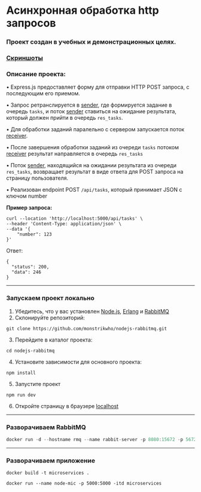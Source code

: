 # Асинхронная обработка http запросов

### Проект создан в учебных и демонстрационных целях.
### [Скриншоты](./assets/README.md)

### Описание проекта:
• Express.js предоставляет форму для отправки HTTP POST запроса, с последующим его приемом.

• Запрос ретранслируется в [sender](./src/services/sender.js), где формируется задание в очередь ``tasks``, и поток [sender](./src/services/sender.js) ставиться на ожидание результата, который должен прийти в очередь ``res_tasks``.

• Для обработки заданий паралельно с сервером запускается поток [receiver](./src/services/receiver.js).

• После завершения обработки заданий из очереди ``tasks`` потоком [receiver](./src/services/receiver.js) результат направляется в очередь ``res_tasks``

• Поток [sender](./src/services/sender.js), находящийся на ожидании результата из очереди ``res_tasks``, возвращает результат в виде ответа для POST запроса на страницу пользователя.

• Реализован endpoint POST ``/api/tasks``, который принимает JSON с ключом number

**Пример запроса:** 
```
curl --location 'http://localhost:5000/api/tasks' \
--header 'Content-Type: application/json' \
--data '{
    "number": 123
}'
```
Ответ:
```
{ 
  "status": 200, 
  "data": 246 
}
```

<hr>

### Запускаем проект локально

1. Убедитесь, что у вас установлен [Node.js](https://nodejs.org/en), [Erlang](https://www.erlang.org/downloads) и [RabbitMQ](https://www.rabbitmq.com/download.html)
2. Склонируйте репозиторий: 
```
git clone https://github.com/monstrikwho/nodejs-rabbitmq.git
```
3. Перейдите в каталог проекта: 
```
cd nodejs-rabbitmq
```
4. Установите зависимости для основного проекта: 
```
npm install
```
5. Запустите проект 
```
npm run dev
```
6. Откройте страницу в браузере [localhost](http://localhost:5000)

<hr>

### Разворачиваем RabbitMQ
````js
docker run -d --hostname rmq --name rabbit-server -p 8080:15672 -p 5672:5672 rabbitmq:3-management
````

<hr>

### Разворачиваем приложение
```
docker build -t microservices .
```
```
docker run --name node-mic -p 5000:5000 -itd microservices
```

<!-- ```docker-compose --project-name microservices up``` -->